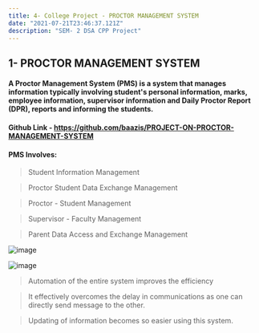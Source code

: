```yaml
---
title: 4- College Project - PROCTOR MANAGEMENT SYSTEM
date: "2021-07-21T23:46:37.121Z"
description: "SEM- 2 DSA CPP Project"
---
```


## 1- PROCTOR MANAGEMENT SYSTEM

#### A Proctor Management System (PMS) is a system that manages information typically involving student's personal information, marks, employee information, supervisor information and Daily Proctor Report (DPR), reports and informing the students.

#### Github Link - https://github.com/baazis/PROJECT-ON-PROCTOR-MANAGEMENT-SYSTEM

#### PMS Involves:

> Student Information Management


> Proctor Student Data Exchange Management

> Proctor - Student Management

> Supervisor - Faculty Management

> Parent Data Access and Exchange Management


![image](https://user-images.githubusercontent.com/58622363/126530937-2c8b30e0-5594-48f3-aec5-f5c744ee5131.png)

![image](https://user-images.githubusercontent.com/58622363/126531006-108c772d-815c-4eac-93c9-71569f86688c.png)




> Automation of the entire system improves the efficiency

> It effectively overcomes the delay in communications as one can directly send message to the other.

> Updating of information becomes so easier using this system.
